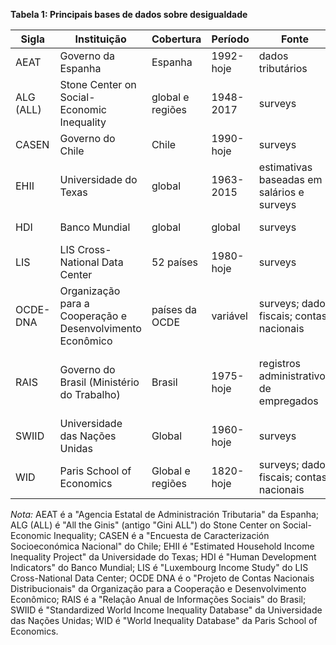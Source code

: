 
**Tabela 1: Principais bases de dados sobre desigualdade**

| **Sigla**   | **Instituição**                                          | **Cobertura**            | **Período**    | **Fonte**                                    | **Medidas**                                 |
|------------|--------------------------------------------------------|------------------------|--------------|----------------------------------------------|--------------------------------------------|
| AEAT       | Governo da Espanha                                     | Espanha                | 1992-hoje     | dados tributários                           | dados fiscais                              |
| ALG (ALL)  | Stone Center on Social-Economic Inequality            | global e regiões      | 1948-2017     | surveys                                     | Gini compilados de várias fontes          |
| CASEN      | Governo do Chile                                       | Chile                  | 1990-hoje     | surveys                                     | Gini                                      |
| EHII       | Universidade do Texas                                 | global                 | 1963-2015     | estimativas baseadas em salários e surveys | Gini estimado                             |
| HDI        | Banco Mundial                                         | global                 | global        | surveys                                     | IDH e relacionados                         |
| LIS        | LIS Cross-National Data Center                        | 52 países              | 1980-hoje     | surveys                                     | Gini e percentis                           |
| OCDE-DNA   | Organização para a Cooperação e Desenvolvimento Econômico | países da OCDE        | variável      | surveys; dados fiscais; contas nacionais   | percentis                                  |
| RAIS       | Governo do Brasil (Ministério do Trabalho)           | Brasil                 | 1975-hoje     | registros administrativos de empregados     | distribuição salarial, indicadores de formalidade |
| SWIID      | Universidade das Nações Unidas                        | Global                 | 1960-hoje     | surveys                                     | Gini                                      |
| WID        | Paris School of Economics                            | Global e regiões       | 1820-hoje     | surveys; dados fiscais; contas nacionais   | percentis                                  |

*Nota:* AEAT é a "Agencia Estatal de Administración Tributaria" da Espanha; ALG (ALL) é "All the Ginis" (antigo "Gini ALL") do Stone Center on Social-Economic Inequality; CASEN é a "Encuesta de Caracterización Socioeconómica Nacional" do Chile; EHII é "Estimated Household Income Inequality Project" da Universidade do Texas; HDI é "Human Development Indicators" do Banco Mundial; LIS é "Luxembourg Income Study" do LIS Cross-National Data Center; OCDE DNA é o "Projeto de Contas Nacionais Distribucionais" da Organização para a Cooperação e Desenvolvimento Econômico; RAIS é a "Relação Anual de Informações Sociais" do Brasil; SWIID é "Standardized World Income Inequality Database" da Universidade das Nações Unidas; WID é "World Inequality Database" da Paris School of Economics.

